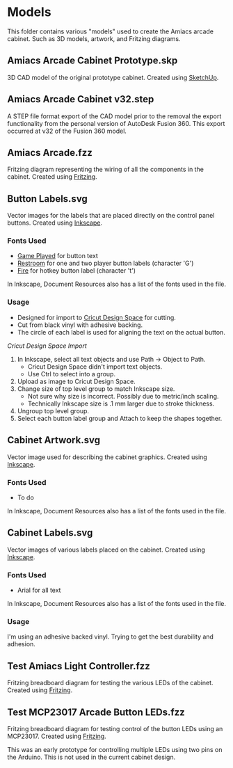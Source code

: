 # Models

This folder contains various "models" used to create the Amiacs arcade cabinet. Such as 3D models, artwork, and Fritzing diagrams.

## Amiacs Arcade Cabinet Prototype.skp

3D CAD model of the original prototype cabinet. Created using [SketchUp](https://www.sketchup.com/).

## Amiacs Arcade Cabinet v32.step

A STEP file format export of the CAD model prior to the removal the export functionality from the personal version of AutoDesk Fusion 360. This export occurred at v32 of the Fusion 360 model.

## Amiacs Arcade.fzz

Fritzing diagram representing the wiring of all the components in the cabinet. Created using [Fritzing](https://fritzing.org/).

## Button Labels.svg

Vector images for the labels that are placed directly on the control panel buttons. Created using [Inkscape](https://inkscape.org/).

### Fonts Used

* [Game Played](https://www.dafont.com/game-played.font) for button text
* [Restroom](https://www.dafont.com/restroom.font) for one and two player button labels (character 'G')
* [Fire](https://www.dafont.com/fire.font) for hotkey button label (character 't')

In Inkscape, Document Resources also has a list of the fonts used in the file.

### Usage

* Designed for import to [Cricut Design Space](https://cricut.com/) for cutting.
* Cut from black vinyl with adhesive backing.
* The circle of each label is used for aligning the text on the actual button.

*Cricut Design Space Import*

1. In Inkscape, select all text objects and use Path -> Object to Path.
    * Cricut Design Space didn't import text objects.
    * Use Ctrl to select into a group.
2. Upload as image to Cricut Design Space.
3. Change size of top level group to match Inkscape size.
    * Not sure why size is incorrect. Possibly due to metric/inch scaling.
    * Technically Inkscape size is .1 mm larger due to stroke thickness.
4. Ungroup top level group.
5. Select each button label group and Attach to keep the shapes together.

## Cabinet Artwork.svg

Vector image used for describing the cabinet graphics. Created using [Inkscape](https://inkscape.org/).

### Fonts Used

* To do

In Inkscape, Document Resources also has a list of the fonts used in the file.

## Cabinet Labels.svg

Vector images of various labels placed on the cabinet. Created using [Inkscape](https://inkscape.org/).

### Fonts Used

* Arial for all text

In Inkscape, Document Resources also has a list of the fonts used in the file.

### Usage

I'm using an adhesive backed vinyl. Trying to get the best durability and adhesion.

## Test Amiacs Light Controller.fzz

Fritzing breadboard diagram for testing the various LEDs of the cabinet. Created using [Fritzing](https://fritzing.org/).

## Test MCP23017 Arcade Button LEDs.fzz

Fritzing breadboard diagram for testing control of the button LEDs using an MCP23017. Created using [Fritzing](https://fritzing.org/).

This was an early prototype for controlling multiple LEDs using two pins on the Arduino. This is not used in the current cabinet design.
